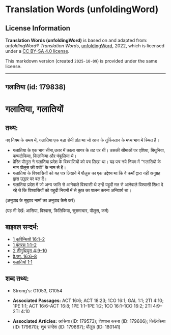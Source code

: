 # Translation Words (unfoldingWord)

## License Information

**Translation Words (unfoldingWord)** is based on and adapted from: _unfoldingWord® Translation Words_, [unfoldingWord](https://unfoldingword.org/utw), 2022, which is licensed under a [CC BY-SA 4.0 license](https://creativecommons.org/licenses/by-sa/4.0/legalcode.en).

This markdown version (created `2025-10-09`) is provided under the same license.



--------------------------------

## गलातिया (id: 179838)

गलातिया, गलातियों
=================

तथ्य:
-----

नए नियम के समय में, गलातिया एक बड़ा रोमी प्रांत था जो आज के तुर्किस्तान के मध्य भाग में स्थित है।

* गलातिया के एक भाग सीमा,उत्तर में काला सागर के तट पर थी। उसकी सीमाओं पर एशिया, बिथुनिया, कप्पदोकिया, किलकिया और पंफूलिया थे।
* प्रेरित पौलुस ने गलातिया प्रदेश के विश्वासियों को पत्र लिखा था। यह पत्र नये नियम में “गलातियों के नाम पौलुस की पत्री” के नाम से है।
* गलातिया के विश्वासियों को यह पत्र लिखने में पौलुस का एक उद्देश्य था कि वे कर्मों द्वारा नहीं अनुग्रह द्वारा उद्धार पर बल दें।
* गलातिया प्रदेश में जो अन्य जाति से आनेवाले विश्वासी थे उन्हें यहूदी मत से आनेवाले विश्वासी शिक्षा दे रहे थे कि विश्वासियों को यहूदी नियमों में से कुछ का पालन करना अनिवार्य था।

(अनुवाद के सुझाव नामों का अनुवाद कैसे करें)

(यह भी देखें: आसिया, विश्वास, किलिकिया, सुसमाचार, पौलुस, कर्म)

बाइबल सन्दर्भ:
--------------

* [1 कुरिन्थियों 16:1–2](https://ref.ly/1Cor0:0)
* [1 पतरस 1:1–2](https://ref.ly/1Pet0:0)
* [2 तीमुथियुस 4:9–10](https://ref.ly/2Tim0:0)
* [प्रे.का. 16:6–8](https://ref.ly/Acts16:6-Acts16:8)
* [गलातियों 1:1](https://ref.ly/Gal1:1)

शब्द तथ्य:
----------

* Strong's: G1053, G1054

* **Associated Passages:** ACT 16:6; ACT 18:23; 1CO 16:1; GAL 1:1; 2TI 4:10; 1PE 1:1; ACT 16:6–ACT 16:8; 1PE 1:1–1PE 1:2; 1CO 16:1–1CO 16:2; 2TI 4:9–2TI 4:10
* **Associated Articles:** आसिया (ID: 179573); विश्वास करना (ID: 179606); किलिकिया (ID: 179670); शुभ सन्देश (ID: 179867); पौलुस (ID: 180141)

